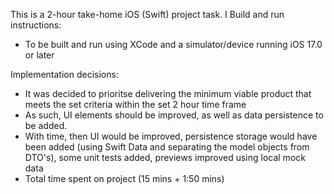 This is a 2-hour take-home iOS (Swift) project task.
I
Build and run instructions:
  - To be built and run using XCode and a simulator/device running iOS 17.0 or later

Implementation decisions:
  - It was decided to prioritse delivering the minimum viable product that meets the set criteria within the set 2 hour time frame
  - As such, UI elements should be improved, as well as data persistence to be added.
  - With time, then UI would be improved, persistence storage would have been added (using Swift Data and separating the model objects from DTO's), some unit tests added, previews improved using local mock data
  - Total time spent on project (15 mins + 1:50 mins)
